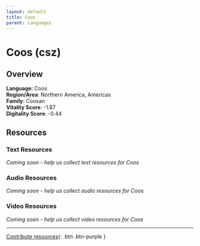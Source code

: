 ```yaml
---
layout: default
title: Coos
parent: Languages
---
```


# Coos (csz)

## Overview

**Language**: Coos  
**Region/Area**: Northern America, Americas  
**Family**: Coosan  
**Vitality Score**: -1.87  
**Digitality Score**: -0.44  

## Resources

### Text Resources
*Coming soon - help us collect text resources for Coos*

### Audio Resources
*Coming soon - help us collect audio resources for Coos*

### Video Resources
*Coming soon - help us collect video resources for Coos*

---

[Contribute resources](https://fairtrain.github.io/){: .btn .btn-purple }
